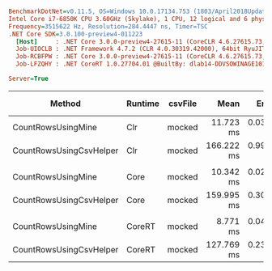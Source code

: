 ``` ini

BenchmarkDotNet=v0.11.5, OS=Windows 10.0.17134.753 (1803/April2018Update/Redstone4)
Intel Core i7-6850K CPU 3.60GHz (Skylake), 1 CPU, 12 logical and 6 physical cores
Frequency=3515622 Hz, Resolution=284.4447 ns, Timer=TSC
.NET Core SDK=3.0.100-preview4-011223
  [Host]     : .NET Core 3.0.0-preview4-27615-11 (CoreCLR 4.6.27615.73, CoreFX 4.700.19.21213), 64bit RyuJIT
  Job-UIOCLB : .NET Framework 4.7.2 (CLR 4.0.30319.42000), 64bit RyuJIT-v4.7.3394.0
  Job-RCBFPW : .NET Core 3.0.0-preview4-27615-11 (CoreCLR 4.6.27615.73, CoreFX 4.700.19.21213), 64bit RyuJIT
  Job-LFZQHY : .NET CoreRT 1.0.27704.01 @BuiltBy: dlab14-DDVSOWINAGE101 @Branch: master @Commit: 64fca2f1b1b1bf6d5c1bbc0df3b9c55eddd63d37, 64bit AOT

Server=True  

```
|                  Method | Runtime | csvFile |       Mean |     Error |    StdDev | Ratio | RatioSD |      Gen 0 |    Gen 1 | Gen 2 |   Allocated |
|------------------------ |-------- |-------- |-----------:|----------:|----------:|------:|--------:|-----------:|---------:|------:|------------:|
|      CountRowsUsingMine |     Clr |  mocked |  11.723 ms | 0.0393 ms | 0.0348 ms |  1.00 |    0.00 |          - |        - |     - |       256 B |
| CountRowsUsingCsvHelper |     Clr |  mocked | 166.222 ms | 0.9912 ms | 0.9272 ms | 14.18 |    0.10 | 18000.0000 | 333.3333 |     - | 115764283 B |
|                         |         |         |            |           |           |       |         |            |          |       |             |
|      CountRowsUsingMine |    Core |  mocked |  10.342 ms | 0.0213 ms | 0.0189 ms |  1.00 |    0.00 |          - |        - |     - |       216 B |
| CountRowsUsingCsvHelper |    Core |  mocked | 159.995 ms | 0.3022 ms | 0.2827 ms | 15.47 |    0.05 |  1666.6667 |        - |     - | 114613744 B |
|                         |         |         |            |           |           |       |         |            |          |       |             |
|      CountRowsUsingMine |  CoreRT |  mocked |   8.771 ms | 0.0462 ms | 0.0432 ms |  1.00 |    0.00 |          - |        - |     - |       208 B |
| CountRowsUsingCsvHelper |  CoreRT |  mocked | 127.769 ms | 0.2357 ms | 0.2089 ms | 14.56 |    0.08 |   500.0000 |        - |     - | 114615166 B |

